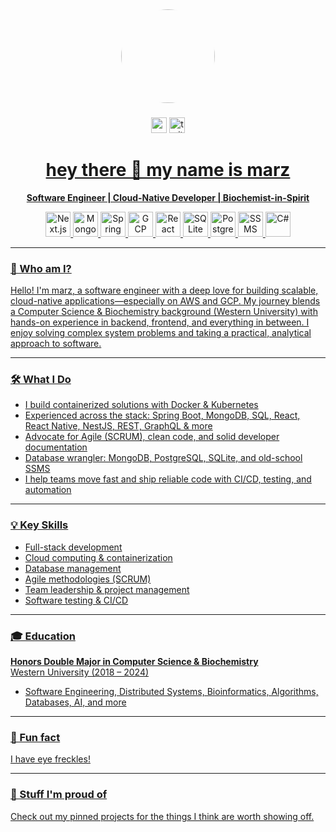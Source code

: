 <div align="center">
  <style>
    @keyframes bubble {
      0%,100% { transform: scale(1); }
      50% { transform: scale(1.1); }
    }
  </style>
  <img height="150"
       src="https://avatars.githubusercontent.com/u/58681233?s=400&u=9dbf53dad1226181136a357be5a9043918d1f6d1&v=4"
       style="border-radius:50%; animation:bubble 2s infinite ease-in-out;" />
</div>

###

<div align="center">
   <a href="https://www.youtube.com/@amarzbar_"><img src="https://img.shields.io/static/v1?message=Youtube&logo=youtube&label=&color=FF0000&logoColor=white&labelColor=&style=for-the-badge" height="25" alt="youtube logo"  /></a>
   <a href="https://www.twitter.com/@amarzbar_"><img src="https://img.shields.io/static/v1?message=Twitter&logo=twitter&label=&color=1DA1F2&logoColor=white&labelColor=&style=for-the-badge" height="25" alt="twitter logo"  />
</div>

###

###

<h1 align="center">hey there 👋 my name is marz</h1>


<p align="center">
  <b>Software Engineer | Cloud-Native Developer | Biochemist-in-Spirit</b>
</p>

<p align="center">
  <!-- Tech stack icons -->
  <img src="https://cdn.jsdelivr.net/gh/devicons/devicon/icons/nextjs/nextjs-original.svg" alt="Next.js" width="40" height="40"/>
  <img src="https://cdn.jsdelivr.net/gh/devicons/devicon/icons/mongodb/mongodb-original.svg" alt="MongoDB" width="40" height="40"/>
  <img src="https://cdn.jsdelivr.net/gh/devicons/devicon/icons/spring/spring-original.svg" alt="Spring" width="40" height="40"/>
  <img src="https://cdn.jsdelivr.net/gh/devicons/devicon/icons/googlecloud/googlecloud-original.svg" alt="GCP" width="40" height="40"/>
  <img src="https://cdn.jsdelivr.net/gh/devicons/devicon/icons/react/react-original.svg" alt="React Native" width="40" height="40"/>
  <img src="https://cdn.jsdelivr.net/gh/devicons/devicon/icons/sqlite/sqlite-original.svg" alt="SQLite" width="40" height="40"/>
  <img src="https://cdn.jsdelivr.net/gh/devicons/devicon/icons/postgresql/postgresql-original.svg" alt="Postgres" width="40" height="40"/>
  <img src="https://img.icons8.com/color/48/000000/microsoft-sql-server.png" alt="SSMS" width="40" height="40"/>
  <img src="https://cdn.jsdelivr.net/gh/devicons/devicon/icons/csharp/csharp-original.svg" alt="C#" width="40" height="40"/>
</p>

---

### 👋 Who am I?

Hello! I'm marz, a software engineer with a deep love for building scalable, cloud-native applications—especially on AWS and GCP. My journey blends a Computer Science & Biochemistry background (Western University) with hands-on experience in backend, frontend, and everything in between. I enjoy solving complex system problems and taking a practical, analytical approach to software.

---

### 🛠️ What I Do

- I build containerized solutions with Docker & Kubernetes
- Experienced across the stack: Spring Boot, MongoDB, SQL, React, React Native, NestJS, REST, GraphQL & more
- Advocate for Agile (SCRUM), clean code, and solid developer documentation
- Database wrangler: MongoDB, PostgreSQL, SQLite, and old-school SSMS
- I help teams move fast and ship reliable code with CI/CD, testing, and automation

---

### 💡 Key Skills

- Full-stack development
- Cloud computing & containerization
- Database management
- Agile methodologies (SCRUM)
- Team leadership & project management
- Software testing & CI/CD

---

### 🎓 Education

**Honors Double Major in Computer Science & Biochemistry**
<br>
Western University (2018 – 2024)

- Software Engineering, Distributed Systems, Bioinformatics, Algorithms, Databases, AI, and more

---

### 👀 Fun fact

I have eye freckles!

---

### 🚀 Stuff I'm proud of

Check out my pinned projects for the things I think are worth showing off.

